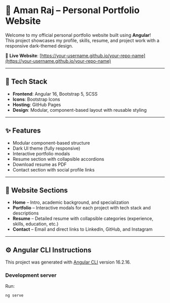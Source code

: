 # 🚀 Aman Raj – Personal Portfolio Website

Welcome to my official personal portfolio website built using **Angular**!  
This project showcases my profile, skills, resume, and project work with a responsive dark-themed design.

🔗 **Live Website**: [https://your-username.github.io/your-repo-name](https://your-username.github.io/your-repo-name)

---

## 📌 Tech Stack

- **Frontend**: Angular 16, Bootstrap 5, SCSS
- **Icons**: Bootstrap Icons
- **Hosting**: GitHub Pages
- **Design**: Modular, component-based layout with reusable styling

---

## ✨ Features

- Modular component-based structure
- Dark UI theme (fully responsive)
- Interactive portfolio modals
- Resume section with collapsible accordions
- Download resume as PDF
- Contact section with social profile links

---

## 📄 Website Sections

- **Home** – Intro, academic background, and specialization
- **Portfolio** – Interactive modals for each project with tech stack and descriptions
- **Resume** – Detailed resume with collapsible categories (experience, skills, education, etc.)
- **Contact** – Email and direct links to LinkedIn, GitHub, and Instagram

---

## ⚙️ Angular CLI Instructions

This project was generated with [Angular CLI](https://github.com/angular/angular-cli) version 16.2.16.

### Development server

Run:

```bash
ng serve
